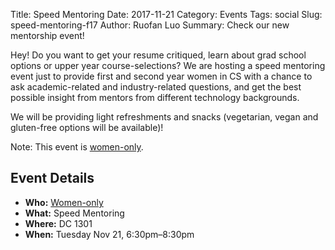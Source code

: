 Title: Speed Mentoring
Date: 2017-11-21
Category: Events
Tags: social
Slug: speed-mentoring-f17
Author: Ruofan Luo
Summary: Check our new mentorship event!

Hey! Do you want to get your resume critiqued, 
learn about grad school options or upper year course-selections? 
We are hosting a speed mentoring event just to provide 
first and second year women in CS with a chance to 
ask academic-related and industry-related questions, 
and get the best possible insight from mentors 
from different technology backgrounds.

We will be providing light refreshments and snacks 
(vegetarian, vegan and gluten-free options will be available)!

Note: This event is [women-only]({filename}/pages/faq.md).

## Event Details ##

+ **Who:** [Women-only]({filename}/pages/faq.md)
+ **What:** Speed Mentoring
+ **Where:** DC 1301
+ **When:** Tuesday Nov 21, 6:30pm&ndash;8:30pm
